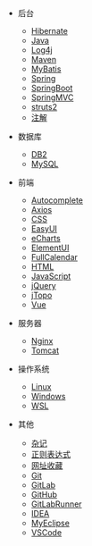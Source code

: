 - 后台

  - [Hibernate](back/Hibernate.md)
  - [Java](back/Java.md)
  - [Log4j](back/Log4j.md)
  - [Maven](back/Maven.md)
  - [MyBatis](back/MyBatis.md)
  - [Spring](back/Spring.md)
  - [SpringBoot](back/SpringBoot.md)
  - [SpringMVC](back/SpringMVC.md)
  - [struts2](back/struts2.md)
  - [注解](back/注解.md)

- 数据库

  - [DB2](db/DB2.md)
  - [MySQL](db/MySQL.md)

- 前端

  - [Autocomplete](front/Autocomplete.md)
  - [Axios](front/Axios.md)
  - [CSS](front/CSS.md)
  - [EasyUI](front/EasyUI.md)
  - [eCharts](front/eCharts.md)
  - [ElementUI](front/ElementUI.md)
  - [FullCalendar](front/FullCalendar.md)
  - [HTML](front/HTML.md)
  - [JavaScript](front/JavaScript.md)
  - [jQuery](front/jQuery.md)
  - [jTopo](front/jTopo.md)
  - [Vue](front/Vue.md)

- 服务器

  - [Nginx](server/Nginx.md)
  - [Tomcat](server/Tomcat.md)

- 操作系统

  - [Linux](os/Linux.md)
  - [Windows](os/Windows.md)
  - [WSL](os/WSL.md)

- 其他

  - [杂记](other/杂记.md)
  - [正则表达式](other/正则表达式.md)
  - [网址收藏](other/网址收藏.md)
  - [Git](other/Git.md)
  - [GitLab](other/GitLab.md)
  - [GitHub](other/GitHub.md)
  - [GitLabRunner](other/GitLabRunner.md)
  - [IDEA](other/IDEA.md)
  - [MyEclipse](other/MyEclipse.md)
  - [VSCode](other/VSCode.md)
